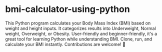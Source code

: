 # bmi-calculator-using-python
This Python program calculates your Body Mass Index (BMI) based on weight and height inputs. It categorizes results into Underweight, Normal weight, Overweight, or Obesity. User-friendly and beginner-friendly, it's a great tool for learning Python while understanding BMI. Clone, run, and calculate your BMI instantly. Contributions are welcome! 🚀
